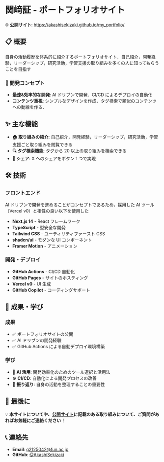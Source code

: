 # 関﨑証 - ポートフォリオサイト

🌐 **公開サイト**: https://akashisekizaki.github.io/my_portfolio/

## 📋 概要

自身の活動履歴を体系的に紹介するポートフォリオサイト．自己紹介，開発経験，リーダーシップ，研究活動，学習支援の取り組みを多くの人に知ってもらうことを目指す

### 🎯 開発コンセプト

- **最速&効率的な開発**: AI ドリブンで開発．CI/CD によるデプロイの自動化
- **コンテンツ重視**: シンプルなデザインを作成．タグ検索で類似のコンテンツへの動線を作る．

## ✨ 主な機能

- **🏠 取り組みの紹介**: 自己紹介，開発経験，リーダーシップ，研究活動，学習支援ごと取り組みを閲覧できる
- **🔍 タグ検索機能**: タグから 20 以上の取り組みを検索できる
- **📱 シェア**: X へのシェアをボタン 1 つで実現

## 🛠️ 技術

### フロントエンド

AI ドリブンで開発を進めることがコンセプトであるため，採用した AI ツール（Vercel v0）と相性の良い以下を使用した

- **Next.js 14** - React フレームワーク
- **TypeScript** - 型安全な開発
- **Tailwind CSS** - ユーティリティファースト CSS
- **shadcn/ui** - モダンな UI コンポーネント
- **Framer Motion** - アニメーション

### 開発・デプロイ

- **GitHub Actions** - CI/CD 自動化
- **GitHub Pages** - サイトのホスティング
- **Vercel v0** - UI 生成
- **GitHub Copilot** - コーディングサポート

## 🎯 成果・学び

### 成果

- ✅ ポートフォリオサイトの公開
- ✅ AI ドリブンの開発経験
- ✅ GitHub Actions による自動デプロイ環境構築

### 学び

- 🤖 **AI 活用**: 開発効率化のためのツール選択と活用法
- ⚙️ **CI/CD**: 自動化による開発プロセスの改善
- 🔄 **振り返り**: 自身の活動を整理することの重要性

## 🚩 最後に

💡 **本サイトについてや、[公開サイト](https://akashisekizaki.github.io/my_portfolio/)に記載のある取り組みについて、ご質問があればお気軽にご連絡ください！**

## 📞 連絡先

- **Email**: g2125042@fun.ac.jp
- **GitHub**: [@AkashiSekizaki](https://github.com/AkashiSekizaki)
